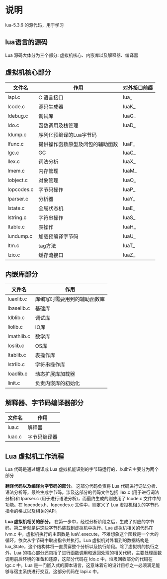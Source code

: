 # 说明
lua-5.3.6 的源代码，用于学习

## lua语言的源码
Lua 源码大体分为三个部分: 虚拟机核心、内嵌库以及解释器、编译器

## 虚拟机核心部分

| 文件名     | 作用                             | 对外接口前缀 |
| ---------- | -------------------------------- | ------------ |
| lapi.c     | C 语言接口                       | lua_         |
| lcode.c    | 源码生成器                       | luaK_        |
| ldebug.c   | 调试库                           | luaG_        |
| ldo.c      | 函数调用及栈管理                 | luaD_        |
| ldump.c    | 序列化预编译的Lua字节码          |              |
| lfunc.c    | 提供操作函数原型及闭包的辅助函数 | luaF_        |
| lgc.c      | GC                               | luaC_        |
| llex.c     | 词法分析                         | luaX_        |
| lmem.c     | 内存管理                         | luaM_        |
| lobject.c  | 对象管理                         | luaO_        |
| lopcodes.c | 字节码操作                       | luaP_        |
| lparser.c  | 分析器                           | luaY_        |
| lstate.c   | 全局状态机                       | luaE_        |
| lstring.c  | 字符串操作                       | luaS_        |
| ltable.c   | 表操作                           | luaH_        |
| lundump.c  | 加载预编译字节码                 | luaU_        |
| ltm.c      | tag方法                          | luaT_        |
| lzio.c     | 缓存流接口                       | luaZ_        |

## 内嵌库部分

| 文件名     | 作用                         |
| ---------- | ---------------------------- |
| luaxlib.c  | 库编写时需要用到的辅助函数库 |
| lbaselib.c | 基础库                       |
| ldblib.c   | 调试库                       |
| liolib.c   | IO库                         |
| lmathlib.c | 数学库                       |
| loslib.c   | OS库                         |
| ltablib.c  | 表操作库                     |
| lstrlib.c  | 字符串操作库                 |
| loadlib.c  | 动态扩展库加载器             |
| linit.c    | 负责内嵌库的初始化           |

## 解释器、字节码编译器部分

| 文件名 | 作用         |
| ------ | ------------ |
| lua.c  | 解释器       |
| luac.c | 字节码编译器 |

## Lua 虚拟机工作流程
Lua 代码是通过翻译成 Lua 虚拟机能识别的字节码运行的，以此它主要分为两个部分

**翻译代码以及编译为字节码的部分。** 这部分代码负责将 Lua 代码进行词法分析、语法分析等，最终生成字节码。涉及这部分的代码文件包括 llex.c (用于进行词法分析)和 lparser.c (用于进行语法分析)，而最终生成的则使用了 lcode.c 文件中的功能。在 lopcodes.h、lopcodes.c 文件中，则定义了 Lua 虚拟机相关的字节码指令的格式以及相关的API。

**Lua 虚拟机相关的部分。** 在第一步中，经过分析阶段之后，生成了对应的字节码，第二步就是讲这些字节码装载到虚拟机中执行。Lua 虚拟机相关的代码在 lvm.c 中，虚拟机执行的主函数是 luaV_execute，不难想象这个函数是一个大的循环，依次从字节码中取出指令并执行。Lua 虚拟机对外看到的数据结构是 lua_State，这个结构体将一直贯穿整个分析以及执行阶段。除了虚拟机的执行之外，Lua 的核心部分还包括了进行函数调用和返回处理的相关代码，主要处理函数调用前后环境的准备和还原，这部分代码在 ldo.c 中，垃圾回收部分的代码在 lgc.c 中。Lua 是一门嵌入式的脚本语言，这意味着它的设计目标之一必须满足能够与宿主系统进行交互，这部分代码在 lapi.c 中。